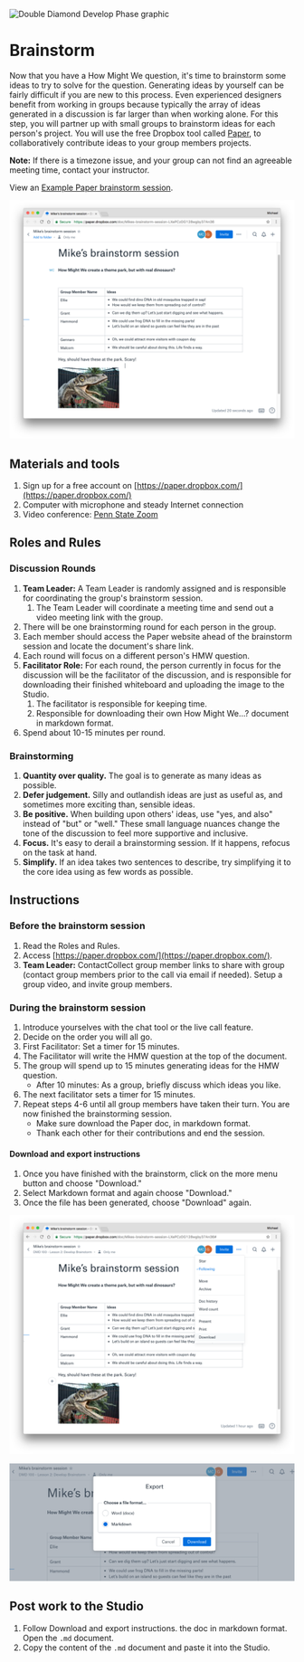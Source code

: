 ![Double Diamond Develop Phase graphic](/assets/dd-process-develop-1200px@2x.png)

# Brainstorm

Now that you have a How Might We question, it's time to brainstorm some ideas to try to solve for the question. Generating ideas by yourself can be fairly difficult if you are new to this process. Even experienced designers benefit from working in groups because typically the array of ideas generated in a discussion is far larger than when working alone. For this step, you will partner up with small groups to brainstorm ideas for each person's project. You will use the free Dropbox tool called [Paper](https://paper.dropbox.com/), to collaboratively contribute ideas to your group members projects.

**Note:** If there is a timezone issue, and your group can not find an agreeable meeting time, contact your instructor.

View an [Example Paper brainstorm session](https://paper.dropbox.com/doc/Mikes-brainstorm-session-LXePCzDG128wgby37An36).

![Example brainstorm on Dropbox Paper](/assets/example-brainstorm.png)

## Materials and tools

1. Sign up for a free account on [https://paper.dropbox.com/](https://paper.dropbox.com/)
2. Computer with microphone and steady Internet connection
3. Video conference: [Penn State Zoom](https://psu.zoom.us/)

## Roles and Rules

### Discussion Rounds

1. **Team Leader:** A Team Leader is randomly assigned and is responsible for coordinating the group's brainstorm session.
   1. The Team Leader will coordinate a meeting time and send out a video meeting link with the group.
2. There will be one brainstorming round for each person in the group.
3. Each member should access the Paper website ahead of the brainstorm session and locate the document's share link.
4. Each round will focus on a different person's HMW question.
5. **Facilitator Role:** For each round, the person currently in focus for the discussion will be the facilitator of the discussion, and is responsible for downloading their finished whiteboard and uploading the image to the Studio.
   1. The facilitator is responsible for keeping time.
   2. Responsible for downloading their own How Might We...? document in markdown format. 
6. Spend about 10-15 minutes per round.

### Brainstorming

1. **Quantity over quality.** The goal is to generate as many ideas as possible.
2. **Defer judgement.** Silly and outlandish ideas are just as useful as, and sometimes more exciting than, sensible ideas.
3. **Be positive.** When building upon others' ideas, use "yes, and also" instead of "but" or "well." These small language nuances change the tone of the discussion to feel more supportive and inclusive.
4. **Focus.** It's easy to derail a brainstorming session. If it happens, refocus on the task at hand.
5. **Simplify.** If an idea takes two sentences to describe, try simplifying it to the core idea using as few words as possible.

## Instructions

### Before the brainstorm session

1. Read the Roles and Rules.
2. Access [https://paper.dropbox.com/](https://paper.dropbox.com/).
3. **Team Leader:** ContactCollect group member links to share with group \(contact group members prior to the call via email if needed\). Setup a group video, and invite group members. 

### During the brainstorm session

1. Introduce yourselves with the chat tool or the live call feature.
2. Decide on the order you will all go.
3. First Facilitator: Set a timer for 15 minutes. 
4. The Facilitator will write the HMW question at the top of the document.
5. The group will spend up to 15 minutes generating ideas for the HMW question.
   * After 10 minutes: As a group, briefly discuss which ideas you like.
6. The next facilitator sets a timer for 15 minutes.
7. Repeat steps 4-6 until all group members have taken their turn. You are now finished the brainstorming session.
   * Make sure download the Paper doc, in markdown format.
   * Thank each other for their contributions and end the session.
   
#### Download and export instructions

1. Once you have finished with the brainstorm, click on the more menu button and choose "Download."
2. Select Markdown format and again choose "Download."
3. Once the file has been generated, choose "Download" again.

![Paper markdown download menu](/assets/paper-download-menu.png)

![Paper markdown download link](/assets/paper-download-link.png)


## Post work to the Studio

1. Follow Download and export instructions. the doc in markdown format. Open the `.md` document.
2. Copy the content of the `.md` document and paste it into the Studio.
